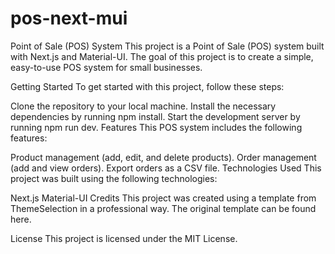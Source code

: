 # pos-next-mui
Point of Sale (POS) System
This project is a Point of Sale (POS) system built with Next.js and Material-UI. The goal of this project is to create a simple, easy-to-use POS system for small businesses.

Getting Started
To get started with this project, follow these steps:

Clone the repository to your local machine.
Install the necessary dependencies by running npm install.
Start the development server by running npm run dev.
Features
This POS system includes the following features:

Product management (add, edit, and delete products).
Order management (add and view orders).
Export orders as a CSV file.
Technologies Used
This project was built using the following technologies:

Next.js
Material-UI
Credits
This project was created using a template from ThemeSelection in a professional way. The original template can be found here.

License
This project is licensed under the MIT License.
